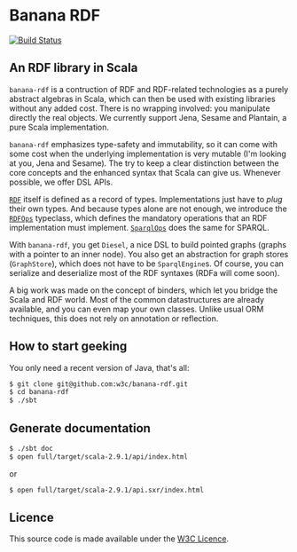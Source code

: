 Banana RDF
==========

[![Build Status](https://secure.travis-ci.org/w3c/banana-rdf.png?branch=master)](http://travis-ci.org/w3c/banana-rdf)

An RDF library in Scala
-----------------------

`banana-rdf` is a contruction of RDF and RDF-related technologies as a
purely abstract algebras in Scala, which can then be used with
existing libraries without any added cost. There is no wrapping
involved: you manipulate directly the real objects. We currently
support Jena, Sesame and Plantain, a pure Scala implementation.

`banana-rdf` emphasizes type-safety and immutability, so it can come
with some cost when the underlying implementation is very mutable (I'm
looking at you, Jena and Sesame). The try to keep a clear distinction
between the core concepts and the enhanced syntax that Scala can give
us. Whenever possible, we offer DSL APIs.

[`RDF`](https://github.com/w3c/banana-rdf/blob/master/rdf/src/main/scala/RDF.scala)
itself is defined as a record of types. Implementations just have to
_plug_ their own types. And because types alone are not enough, we
introduce the
[`RDFOps`](https://github.com/w3c/banana-rdf/blob/master/rdf/src/main/scala/RDFOps.scala)
typeclass, which defines the mandatory operations that an RDF
implementation must
implement. [`SparqlOps`](https://github.com/w3c/banana-rdf/blob/master/rdf/src/main/scala/SparqlOps.scala)
does the same for SPARQL.

With `banana-rdf`, you get `Diesel`, a nice DSL to build pointed
graphs (graphs with a pointer to an inner node). You also get an
abstraction for graph stores (`GraphStore`), which does not have to be
`SparqlEngine`s. Of course, you can serialize and deserialize most of
the RDF syntaxes (RDFa will come soon).

A big work was made on the concept of binders, which let you bridge
the Scala and RDF world. Most of the common datastructures are already
available, and you can even map your own classes. Unlike usual ORM
techniques, this does not rely on annotation or reflection.

How to start geeking
--------------------

You only need a recent version of Java, that's all:

``` bash
$ git clone git@github.com:w3c/banana-rdf.git
$ cd banana-rdf
$ ./sbt
```

Generate documentation
-------------------------

``` bash
$ ./sbt doc
$ open full/target/scala-2.9.1/api/index.html
```

or

``` bash
$ open full/target/scala-2.9.1/api.sxr/index.html
```

Licence
-------

This source code is made available under the [W3C Licence](http://opensource.org/licenses/W3C).
